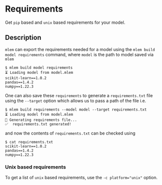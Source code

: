 # Requirements

Get `pip` based and `unix` based requirements for your model.

## Description

`mlem` can export the requirements needed for a model using the
`mlem build model requirements` command, where `model` is the path to model
saved via `mlem`

```cli
$ mlem build model requirements
⏳️ Loading model from model.mlem
scikit-learn==1.0.2
pandas==1.4.2
numpy==1.22.3
```

One can also save these `requirements` to generate a `requirements.txt` file
using the `--target` option which allows us to pass a path of the file i.e.

```cli
$ mlem build requirements --model model --target requirements.txt
⏳️ Loading model from model.mlem
💼 Generating requirements file...
✅  requirements.txt generated!
```

and now the contents of `requirements.txt` can be checked using

```cli
$ cat requirements.txt
scikit-learn==1.0.2
pandas==1.4.2
numpy==1.22.3
```

### Unix based requirements

To get a list of `unix` based requirements, use the `-c platform="unix"` option.
